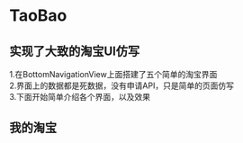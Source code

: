 # TaoBao
## 实现了大致的淘宝UI仿写
1.在BottomNavigationView上面搭建了五个简单的淘宝界面  
2.界面上的数据都是死数据，没有申请API，只是简单的页面仿写  
3.下面开始简单介绍各个界面，以及效果  
## 我的淘宝
